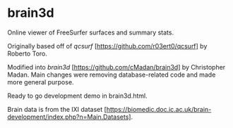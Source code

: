 # brain3d

Online viewer of FreeSurfer surfaces and summary stats.

Originally based off of *qcsurf* [https://github.com/r03ert0/qcsurf] by Roberto Toro.

Modified into *brain3d* [https://github.com/cMadan/brain3d] by Christopher Madan. Main changes were removing database-related code and made more general purpose.

Ready to go development demo in brain3d.html.

Brain data is from the IXI dataset [https://biomedic.doc.ic.ac.uk/brain-development/index.php?n=Main.Datasets].